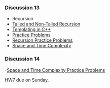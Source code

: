 ### Discussion 13
- Recursion 
- [Tailed and Non-Tailed Recursion](https://github.com/nikunjsanghai/Intermediate_Programming_Cplusplus/blob/main/Week8/tailed_recursion.md)
- [Templating in C++](https://github.com/nikunjsanghai/Intermediate_Programming_Cplusplus/blob/main/Week6/templates.md)
- [Practice Problems](https://github.com/nikunjsanghai/Intermediate_Programming_Cplusplus/blob/main/Week6/practice_problems.md)
- [Recursion Practice Problems](https://github.com/nikunjsanghai/Intermediate_Programming_Cplusplus/blob/main/Week4/Practice_Problems.md)
- [Space and Time Complexity](https://github.com/nikunjsanghai/Intermediate_Programming_Cplusplus/blob/main/Week6/Space_and_Time_Complexity.md)
### Discussion 14
-[Space and Time Complexity Practice Problems](https://github.com/nikunjsanghai/Intermediate_Programming_Cplusplus/blob/main/Week6/Big_O_Notation.md)





HW7 due on Sunday.
